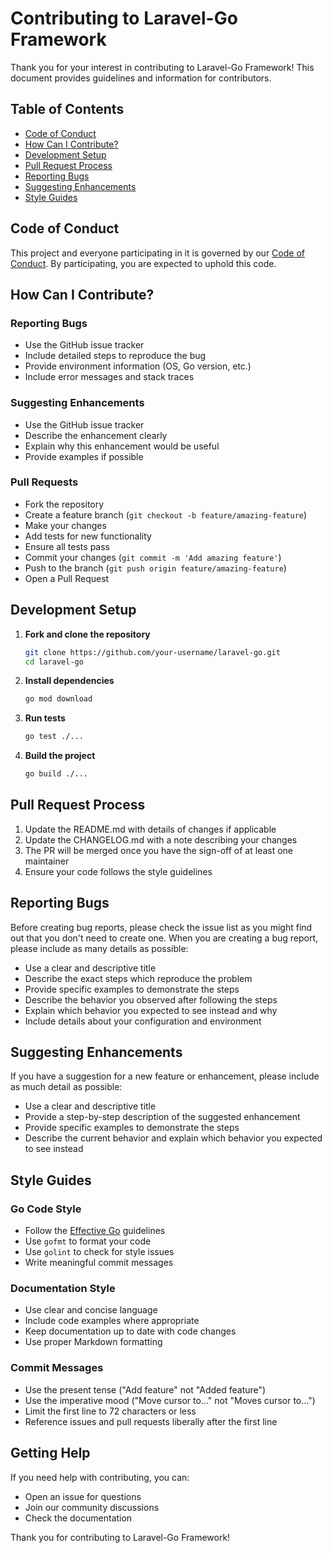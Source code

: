 # Contributing to Laravel-Go Framework

Thank you for your interest in contributing to Laravel-Go Framework! This document provides guidelines and information for contributors.

## Table of Contents

- [Code of Conduct](#code-of-conduct)
- [How Can I Contribute?](#how-can-i-contribute)
- [Development Setup](#development-setup)
- [Pull Request Process](#pull-request-process)
- [Reporting Bugs](#reporting-bugs)
- [Suggesting Enhancements](#suggesting-enhancements)
- [Style Guides](#style-guides)

## Code of Conduct

This project and everyone participating in it is governed by our [Code of Conduct](.github/CODE_OF_CONDUCT.md). By participating, you are expected to uphold this code.

## How Can I Contribute?

### Reporting Bugs

- Use the GitHub issue tracker
- Include detailed steps to reproduce the bug
- Provide environment information (OS, Go version, etc.)
- Include error messages and stack traces

### Suggesting Enhancements

- Use the GitHub issue tracker
- Describe the enhancement clearly
- Explain why this enhancement would be useful
- Provide examples if possible

### Pull Requests

- Fork the repository
- Create a feature branch (`git checkout -b feature/amazing-feature`)
- Make your changes
- Add tests for new functionality
- Ensure all tests pass
- Commit your changes (`git commit -m 'Add amazing feature'`)
- Push to the branch (`git push origin feature/amazing-feature`)
- Open a Pull Request

## Development Setup

1. **Fork and clone the repository**
   ```bash
   git clone https://github.com/your-username/laravel-go.git
   cd laravel-go
   ```

2. **Install dependencies**
   ```bash
   go mod download
   ```

3. **Run tests**
   ```bash
   go test ./...
   ```

4. **Build the project**
   ```bash
   go build ./...
   ```

## Pull Request Process

1. Update the README.md with details of changes if applicable
2. Update the CHANGELOG.md with a note describing your changes
3. The PR will be merged once you have the sign-off of at least one maintainer
4. Ensure your code follows the style guidelines

## Reporting Bugs

Before creating bug reports, please check the issue list as you might find out that you don't need to create one. When you are creating a bug report, please include as many details as possible:

- Use a clear and descriptive title
- Describe the exact steps which reproduce the problem
- Provide specific examples to demonstrate the steps
- Describe the behavior you observed after following the steps
- Explain which behavior you expected to see instead and why
- Include details about your configuration and environment

## Suggesting Enhancements

If you have a suggestion for a new feature or enhancement, please include as much detail as possible:

- Use a clear and descriptive title
- Provide a step-by-step description of the suggested enhancement
- Provide specific examples to demonstrate the steps
- Describe the current behavior and explain which behavior you expected to see instead

## Style Guides

### Go Code Style

- Follow the [Effective Go](https://golang.org/doc/effective_go.html) guidelines
- Use `gofmt` to format your code
- Use `golint` to check for style issues
- Write meaningful commit messages

### Documentation Style

- Use clear and concise language
- Include code examples where appropriate
- Keep documentation up to date with code changes
- Use proper Markdown formatting

### Commit Messages

- Use the present tense ("Add feature" not "Added feature")
- Use the imperative mood ("Move cursor to..." not "Moves cursor to...")
- Limit the first line to 72 characters or less
- Reference issues and pull requests liberally after the first line

## Getting Help

If you need help with contributing, you can:

- Open an issue for questions
- Join our community discussions
- Check the documentation

Thank you for contributing to Laravel-Go Framework! 